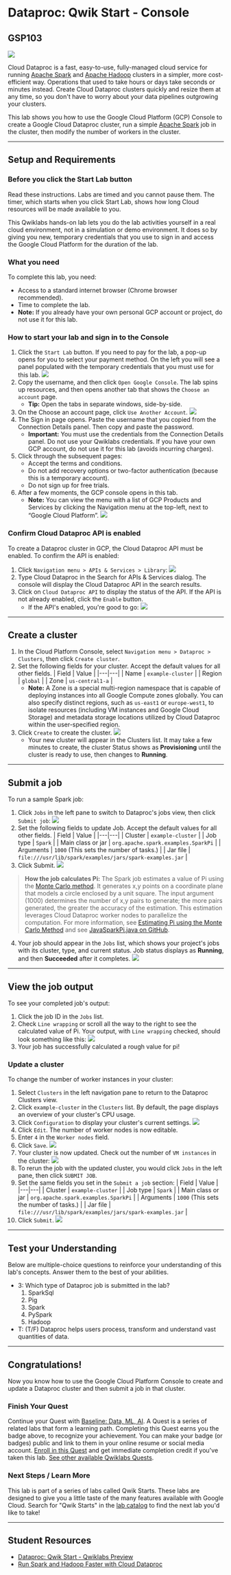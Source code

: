 # Dataproc: Qwik Start - Console

## GSP103

![](../../res/img/Baseline-5-1.png)

Cloud Dataproc is a fast, easy-to-use, fully-managed cloud service for running [Apache Spark](http://spark.apache.org/) and [Apache Hadoop](http://hadoop.apache.org/) clusters in a simpler, more cost-efficient way. Operations that used to take hours or days take seconds or minutes instead. Create Cloud Dataproc clusters quickly and resize them at any time, so you don't have to worry about your data pipelines outgrowing your clusters.

This lab shows you how to use the Google Cloud Platform (GCP) Console to create a Google Cloud Dataproc cluster, run a simple [Apache Spark](http://spark.apache.org/) job in the cluster, then modify the number of workers in the cluster.

---
## Setup and Requirements

### Before you click the Start Lab button

Read these instructions. Labs are timed and you cannot pause them. The timer, which starts when you click Start Lab, shows how long Cloud resources will be made available to you.

This Qwiklabs hands-on lab lets you do the lab activities yourself in a real cloud environment, not in a simulation or demo environment. It does so by giving you new, temporary credentials that you use to sign in and access the Google Cloud Platform for the duration of the lab.

### What you need

To complete this lab, you need:

* Access to a standard internet browser (Chrome browser recommended).
* Time to complete the lab.
* **Note:** If you already have your own personal GCP account or project, do not use it for this lab.

### How to start your lab and sign in to the Console

1. Click the `Start Lab` button. If you need to pay for the lab, a pop-up opens for you to select your payment method. On the left you will see a panel populated with the temporary credentials that you must use for this lab.
    ![](../../res/img/Baseline-5-2.png)
2. Copy the username, and then click `Open Google Console`. The lab spins up resources, and then opens another tab that shows the `Choose an account` page.
    * **Tip:** Open the tabs in separate windows, side-by-side.
3. On the Choose an account page, click `Use Another Account`.
    ![](../../res/img/Baseline-5-3.png)
4. The Sign in page opens. Paste the username that you copied from the Connection Details panel. Then copy and paste the password.
    * **Important:** You must use the credentials from the Connection Details panel. Do not use your Qwiklabs credentials. If you have your own GCP account, do not use it for this lab (avoids incurring charges).
5. Click through the subsequent pages:
    * Accept the terms and conditions.
    * Do not add recovery options or two-factor authentication (because this is a temporary account).
    * Do not sign up for free trials.
6. After a few moments, the GCP console opens in this tab.
    * **Note:** You can view the menu with a list of GCP Products and Services by clicking the Navigation menu at the top-left, next to “Google Cloud Platform”.
    ![](../../res/img/Baseline-5-4.png)

### Confirm Cloud Dataproc API is enabled

To create a Dataproc cluster in GCP, the Cloud Dataproc API must be enabled. To confirm the API is enabled:

1. Click `Navigation menu > APIs & Services > Library`:
    ![](../../res/img/Baseline-5-5.png)
2. Type Cloud Dataproc in the Search for APIs & Services dialog. The console will display the Cloud Dataproc API in the search results.
3. Click on `Cloud Dataproc API` to display the status of the API. If the API is not already enabled, click the `Enable` button.
    * If the API's enabled, you're good to go:
        ![](../../res/img/Baseline-5-6.png)

---
## Create a cluster

1. In the Cloud Platform Console, select `Navigation menu > Dataproc > Clusters`, then click `Create cluster`.
2. Set the following fields for your cluster. Accept the default values for all other fields.
    | Field | Value |
    |---|---|
    | Name | `example-cluster` |
    | Region | `global` |
    | Zone | `us-central1-a` |
    * **Note:** A Zone is a special multi-region namespace that is capable of deploying instances into all Google Compute zones globally. You can also specify distinct regions, such as `us-east1` or `europe-west1`, to isolate resources (including VM instances and Google Cloud Storage) and metadata storage locations utilized by Cloud Dataproc within the user-specified region.
3. Click `Create` to create the cluster.
    ![](../../res/img/Baseline-5-7.png)
    * Your new cluster will appear in the Clusters list. It may take a few minutes to create, the cluster Status shows as **Provisioning** until the cluster is ready to use, then changes to **Running**.

---
## Submit a job

To run a sample Spark job:

1. Click `Jobs` in the left pane to switch to Dataproc's jobs view, then click `Submit job`:
    ![](../../res/img/Baseline-5-8.png)
2. Set the following fields to update Job. Accept the default values for all other fields.
    | Field | Value |
    |---|---|
    | Cluster | `example-cluster` |
    | Job type | `Spark` |
    | Main class or jar | `org.apache.spark.examples.SparkPi` |
    | Arguments | `1000` (This sets the number of tasks.) |
    | Jar file | `file:///usr/lib/spark/examples/jars/spark-examples.jar` |
3. Click Submit.
    ![](../../res/img/Baseline-5-9.png)

> **How the job calculates Pi:** The Spark job estimates a value of Pi using the [Monte Carlo method](https://en.wikipedia.org/wiki/Monte_Carlo_method). It generates x,y points on a coordinate plane that models a circle enclosed by a unit square. The input argument (1000) determines the number of x,y pairs to generate; the more pairs generated, the greater the accuracy of the estimation. This estimation leverages Cloud Dataproc worker nodes to parallelize the computation. For more information, see [Estimating Pi using the Monte Carlo Method](https://academo.org/demos/estimating-pi-monte-carlo/) and see [JavaSparkPi.java on GitHub](https://github.com/apache/spark/blob/master/examples/src/main/java/org/apache/spark/examples/JavaSparkPi.java).

4. Your job should appear in the `Jobs` list, which shows your project's jobs with its cluster, type, and current status. Job status displays as **Running**, and then **Succeeded** after it completes.
    ![](../../res/img/Baseline-5-10.png)

---
## View the job output

To see your completed job's output:

1. Click the job ID in the `Jobs` list.
2. Check `Line wrapping` or scroll all the way to the right to see the calculated value of Pi. Your output, with `Line wrapping` checked, should look something like this:
    ![](../../res/img/Baseline-5-11.png)
3. Your job has successfully calculated a rough value for pi!

### Update a cluster

To change the number of worker instances in your cluster:

1. Select `Clusters` in the left navigation pane to return to the Dataproc Clusters view.
2. Click `example-cluster` in the `Clusters` list. By default, the page displays an overview of your cluster's CPU usage.
3. Click `Configuration` to display your cluster's current settings.
    ![](../../res/img/Baseline-5-12.png)
4. Click `Edit`. The number of worker nodes is now editable.
5. Enter `4` in the `Worker nodes` field.
6. Click `Save`.
    ![](../../res/img/Baseline-5-13.png)
7. Your cluster is now updated. Check out the number of `VM instances` in the cluster:
    ![](../../res/img/Baseline-5-14.png)
8. To rerun the job with the updated cluster, you would click `Jobs` in the left pane, then click `SUBMIT JOB`.
9. Set the same fields you set in the `Submit a job` section:
    | Field | Value |
    |---|---|
    | Cluster | `example-cluster` |
    | Job type | `Spark` |
    | Main class or jar | `org.apache.spark.examples.SparkPi` |
    | Arguments | `1000` (This sets the number of tasks.) |
    | Jar file | `file:///usr/lib/spark/examples/jars/spark-examples.jar` |
10. Click `Submit`.
    ![](../../res/img/Baseline-5-15.png)

---
## Test your Understanding

Below are multiple-choice questions to reinforce your understanding of this lab's concepts. Answer them to the best of your abilities.

* 3: Which type of Dataproc job is submitted in the lab?
    1. SparkSql
    2. Pig
    3. Spark
    4. PySpark
    5. Hadoop
* T: (T/F) Dataproc helps users process, transform and understand vast quantities of data.

---
## Congratulations!

Now you know how to use the Google Cloud Platform Console to create and update a Dataproc cluster and then submit a job in that cluster.

### Finish Your Quest

Continue your Quest with [Baseline: Data, ML, AI](https://google.qwiklabs.com/quests/34). A Quest is a series of related labs that form a learning path. Completing this Quest earns you the badge above, to recognize your achievement. You can make your badge (or badges) public and link to them in your online resume or social media account. [Enroll in this Quest](https://google.qwiklabs.com/learning_paths/34/enroll) and get immediate completion credit if you've taken this lab. [See other available Qwiklabs Quests](http://google.qwiklabs.com/catalog).

### Next Steps / Learn More

This lab is part of a series of labs called Qwik Starts. These labs are designed to give you a little taste of the many features available with Google Cloud. Search for "Qwik Starts" in the [lab catalog](https://google.qwiklabs.com/catalog) to find the next lab you'd like to take!

---
## Student Resources

* [Dataproc: Qwik Start - Qwiklabs Preview](https://youtu.be/UOX9G6ArJRc)
* [Run Spark and Hadoop Faster with Cloud Dataproc](https://youtu.be/h1LvACJWjKc)
